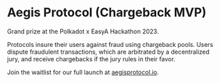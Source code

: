 # Aegis Protocol (Chargeback MVP)
Grand prize at the Polkadot x EasyA Hackathon 2023.

Protocols insure their users against fraud using chargeback pools. Users dispute fraudulent transactions, which are arbitrated by a decentralized jury, and receive chargebacks if the jury rules in their favor. 

Join the waitlist for our full launch at [aegisprotocol.io](https://aegisprotocol.io).
